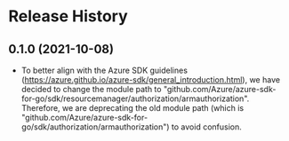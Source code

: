 # Release History

## 0.1.0 (2021-10-08)
- To better align with the Azure SDK guidelines (https://azure.github.io/azure-sdk/general_introduction.html), we have decided to change the module path to "github.com/Azure/azure-sdk-for-go/sdk/resourcemanager/authorization/armauthorization". Therefore, we are deprecating the old module path (which is "github.com/Azure/azure-sdk-for-go/sdk/authorization/armauthorization") to avoid confusion. 